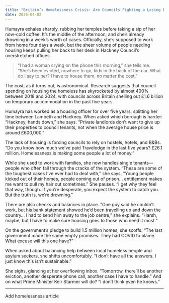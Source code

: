 ```yaml
---
title: "Britain’s Homelessness Crisis: Are Councils Fighting a Losing Battle?"
date: 2025-04-02
---
```


Humayra exhales sharply, rubbing her temples before taking a sip of her now-cold coffee. It’s the middle of the afternoon, and she’s already drowning in a week’s worth of cases. Officially, she’s supposed to work from home four days a week, but the sheer volume of people needing housing keeps pulling her back to her desk in Hackney Council’s overstretched offices.

> “I had a woman crying on the phone this morning,” she tells me. “She’s been evicted, nowhere to go, kids in the back of the car. What do I say to her? I have to house them, no matter the cost.”

The cost, as it turns out, is astronomical. Research suggests that council spending on housing the homeless has skyrocketed by almost 400% between 2018 and 2024, with councils across Britain shelling out £1.6 billion on temporary accommodation in the past five years.

Humayra has worked as a housing officer for over five years, splitting her time between Lambeth and Hackney. When asked which borough is harder: “Hackney, hands down,” she says. “Private landlords don’t want to give up their properties to council tenants, not when the average house price is around £600,000.”

The lack of housing is forcing councils to rely on hostels, hotels, and B&Bs. “Do you know how much we’ve paid Travelodge in the last five years? £26.1 million. Homelessness is making some people a lot of money.”

While she used to work with families, she now handles single tenants—people who often fall through the cracks of the system. “These are some of the toughest cases I’ve ever had to deal with,” she says. “Young people kicked out of their homes, people coming out of prison… entitlement makes me want to pull my hair out sometimes.” She pauses. “I get why they feel that way, though. If you’re desperate, you expect the system to catch you. But the truth is, we’re drowning.”

There are also checks and balances in place. “One guy said he couldn’t work, but his bank statement showed he’d been travelling up and down the country… I had to send him away to the job centre,” she explains. “Harsh, maybe, but I have to make sure housing goes to those who need it most.”

On the government’s pledge to build 1.5 million homes, she scoffs: “The last government made the same empty promises. They had COVID to blame. What excuse will this one have?”

When asked about balancing help between local homeless people and asylum seekers, she shifts uncomfortably. “I don’t have all the answers. I just know this isn’t sustainable.”

She sighs, glancing at her overflowing inbox. “Tomorrow, there’ll be another eviction, another desperate phone call, another case I have to handle.” And on what Prime Minister Keir Starmer will do? “I don’t think even he knows.”

---


Add homelessness article
